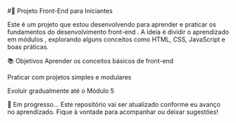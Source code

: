 #🧪 Projeto Front-End para Iniciantes

Este é um projeto que estou desenvolvendo para aprender e praticar os fundamentos do desenvolvimento front-end . A ideia é dividir o aprendizado em módulos , explorando alguns conceitos como HTML, CSS, JavaScript e boas práticas.

📚 Objetivos
Aprender os conceitos básicos de front-end

Praticar com projetos simples e modulares

Evoluir gradualmente até o Módulo 5

🚀 Em progresso...
Este repositório vai ser atualizado conforme eu avanço no aprendizado. Fique à vontade para acompanhar ou deixar sugestões!

